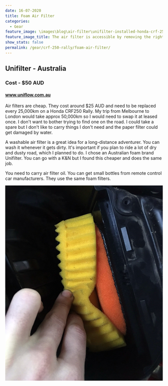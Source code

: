 ```yaml
---
date: 16-07-2020
title: Foam Air Filter
categories:
  - Gear
feature_image: \images\blog\air-filter\unifilter-installed-honda-crf-250-rally
feature_image_title: The air filter is accessible by removing the right-hand side middle fairing
show_stats: false
permalink: /gear/crf-250-rally/foam-air-filter/
---
```

<h2>Unifilter - Australia</h2>
<h3>Cost - $50 AUD</h3>
<h4>
  <a href="https://www.uniflow.com.au/">www.uniflow.com.au</a>
</h4>
<p>
  Air filters are cheap. They cost around $25 AUD and need to be replaced every 25,000km on a Honda CRF250 Rally. My trip from Melbourne to London would take approx 50,000km so I would need to swap it at leased once. I don't want to bother trying to find one on the road. I could take a spare but I don't like to carry things I don't need and the paper filter could get damaged by water.
</p>

<p>
  A washable air filter is a great idea for a long-distance adventurer. You can wash it whenever it gets dirty. It's important if you plan to ride a lot of dry and dusty road, which I planned to do. I chose an Australian foam brand Unifilter. You can go with a K&N but I found this cheaper and does the same job.
</p>

<p>
  You need to carry air filter oil. You can get small bottles from remote control car manufacturers. They use the same foam filters.
</p>

<picture>
  <source srcset="\images\blog\air-filter\unifilter-2-stage-foam-installed-honda-crf250-rally.webp">
  <img src="\images\blog\air-filter\unifilter-2-stage-foam-installed-honda-crf250-rally.jpg" alt="Showing the 2-stages of foam on the unifilter air filter for the Honda CRF250 Rally" />
</picture>





